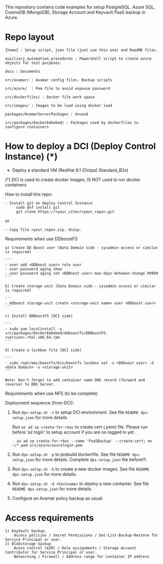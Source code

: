 This repository contains code examples for setup PostgreSQL. Azure SQL, CosmoDB (MongoDB), Storage Account and Keyvault PaaS backup in Azure.

# Repo layout 

```
{home} : Setup script, json file (just use this one) and ReadME files.

auxiliary_automation_procedures : Powershell script to create azure objects for test purposes.

docs : Documents

src/avamar/ : Avamar config files. Backup scripts

src/azure/  : Pem file to avoid expouse password 

src/dockerfiles/ : Docker file work space

src/images/ : Images to be load using docker load

packages/AvamarServerPackages : Unused

src/packages/DockerEmbebed/ : Packages used by dockerfiles to configure containers
```


# How to deploy a DCI (Deploy Control Instance) (*)


- Deploy a standard VM (RedHat 8.1 (Ootpa) Standard_B2s)

(*) DCI is used to create docker images, IS NOT used to run docker containers

How to install this repo:

```
- Install git on Deploy Control Instance
	 sudo dnf install git
	 git clone https://<your_site>/<your_repo>.git
```
or
```
- Copy file <your_repo>.zip. Unzip.	 
```

Requirements when use DDboostFS
 
	a) Create DD Boost user (Data Domain side - sysadmin access or similar is required)

	```
	- user add <DDBoost user> role user
	- user password aging show
	- user password aging set <DDBoost user> max-days-between-change 99999
	```

	b) Create storage unit (Data Domain side - sysadmin access or similar is required)

	```
	- ddboost storage-unit create <storage-unit name> user <DDboost user>
	```
		
	c) Install DDBoostFS (DCI side)

	```	
	- sudo yum localinstall -y src/packages/DockerEmbebed/ddboostfs/DDBoostFS-<version>.rhel.x86_64.rpm
	```

	d) Create a lockbox file (DCI side)

	```
	- sudo /opt/emc/boostfs/bin/boostfs lockbox set -u <DDboost user> -d <Data Domain> -s <storage-unit>
	```

	Note: Don't forget to add container name DNS record (forward and reverse) to DNS Server. 

Requirements when use NFS (to be complete)

Deployment sequence (from DCI):

1) Run ```dps-setup.sh -s``` to setup DCI environment.
   See file ``` README dps-setup.json ``` for more details
   
   Run ```az ad sp create-for-rbac``` to create cert (.pem) file. Please run before 'az login' to setup account if you are no logged in yet.
   ```	
   - az ad sp create-for-rbac --name 'PaaSBackup' --create-cert; mv ~/*.pem src/azure/azurelogin.pem
   ```

2) Run ```dps-setup.sh -p``` to prebuild dockerfile.
   See file ``` README dps-setup.json ``` for more details. Complete  ```dps-setup.json``` file before!!!.

3) Run ```dps-setup.sh -b``` to create a new docker images.
   See file ``` README dps-setup.json ``` for more details.

4) Run ```dps-setup.sh -d <hostname>``` to deploy a new contanier.
   See file ``` README dps-setup.json ``` for more details.
   
6) Configure an Avamar policy backup as usual.



# Access requirements
```
1) KeyVault backup. 
	Access policies / Secret Permissions / Get-List-Backup-Restore for Service Principal or user.
2) Blobstorage backup
	Acess control (AIM) / Role assignments / Storage Account Contributor for Service Principal or user.
	Networking / Firewall / Address range for container IP address
```
